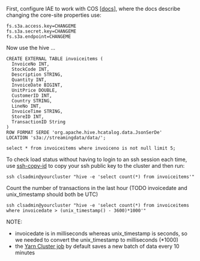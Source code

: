 First, configure IAE to work with COS [[docs](https://console.bluemix.net/docs/services/AnalyticsEngine/configure-COS-S3-object-storage.html#configuring-clusters-to-work-with-ibm-cos-s3-object-stores)], where the docs describe changing the core-site properties use:

```
fs.s3a.access.key=CHANGEME
fs.s3a.secret.key=CHANGEME
fs.s3a.endpoint=CHANGEME
```

Now use the hive ...

```
CREATE EXTERNAL TABLE invoiceitems (
  InvoiceNo INT,
  StockCode INT,
  Description STRING,
  Quantity INT,
  InvoiceDate BIGINT,
  UnitPrice DOUBLE,
  CustomerID INT,
  Country STRING,
  LineNo INT,
  InvoiceTime STRING,
  StoreID INT,
  TransactionID String
)
ROW FORMAT SERDE 'org.apache.hive.hcatalog.data.JsonSerDe'
LOCATION 's3a://streamingdata/data/';
```

```
select * from invoiceitems where invoiceno is not null limit 5;
```

To check load status without having to login to an ssh session each time, use [ssh-copy-id](https://www.ssh.com/ssh/copy-id) to copy your ssh public key to the cluster and then run:

```
ssh clsadmin@yourcluster "hive -e 'select count(*) from invoiceitems'"
```

Count the number of transactions in the last hour (TODO invoicedate and unix_timestamp should both be UTC)

```
ssh clsadmin@yourcluster "hive -e 'select count(*) from invoiceitems where invoicedate > (unix_timestamp() - 3600)*1000'"
```

NOTE:

- invoicedate is in milliseconds whereas unix_timestamp is seconds, so we needed to convert the unix_timestamp to milliseconds (*1000)
- the [Yarn Cluster job](./README_YARN.MD) by default saves a new batch of data every 10 minutes
